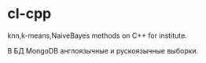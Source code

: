 cl-cpp
======

knn,k-means,NaiveBayes methods on C++ for institute. 

В БД MongoDB англоязычные и рускоязычные выборки.
